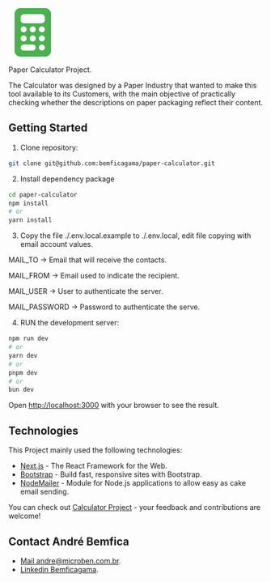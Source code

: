 ![alt text](https://github.com/bemficagama/Calculadora1/blob/main/logo/favicon.png?raw=true)

Paper Calculator Project.

The Calculator was designed by a Paper Industry that wanted to make this tool available to its Customers, with the main objective of practically checking whether the descriptions on paper packaging reflect their content.

## Getting Started

1. Clone repository: 
```bash
git clone git@github.com:bemficagama/paper-calculator.git
```

2. Install dependency package
```bash
cd paper-calculator
npm install
# or
yarn install 
```

3. Copy the file ./.env.local.example to ./.env.local, edit file copying with email account values.

MAIL_TO -> Email that will receive the contacts.

MAIL_FROM -> Email used to indicate the recipient.

MAIL_USER -> User to authenticate the server.

MAIL_PASSWORD -> Password to authenticate the serve.

4. RUN the development server:

```bash
npm run dev
# or
yarn dev
# or
pnpm dev
# or
bun dev
```

Open [http://localhost:3000](http://localhost:3000) with your browser to see the result.

## Technologies

This Project mainly used the following technologies:

- [Next.js](https://nextjs.org/) - The React Framework for the Web.
- [Bootstrap](https://getbootstrap.com/) - Build fast, responsive sites with Bootstrap.
- [NodeMailer](https://nodemailer.com/) - Module for Node.js applications to allow easy as cake email sending.

You can check out [Calculator Project](https://github.com/bemficagama/calculadora1) - your feedback and contributions are welcome!

## Contact André Bemfica

- [Mail andre@microben.com.br](mailto:bemficagama@gmail.com).
- [Linkedin Bemficagama](https://www.linkedin.com/in/bemficagama/).
